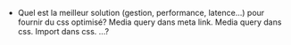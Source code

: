   - Quel est la meilleur solution (gestion, performance, latence...) pour fournir du css optimisé? Media query dans meta link. Media query dans css. Import dans css. ...?
